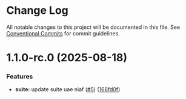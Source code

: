 # Change Log

All notable changes to this project will be documented in this file.
See [Conventional Commits](https://conventionalcommits.org) for commit guidelines.

# 1.1.0-rc.0 (2025-08-18)


### Features

* **suite:** update suite uae niaf ([#5](https://github.com/zerobias-org/suite/issues/5)) ([166fd0f](https://github.com/zerobias-org/suite/commit/166fd0f638c63f0946ab4aa61e48550b53c89b4e))
